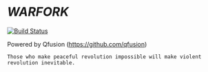 # ___WARFORK___ 

[![Build Status][travis-badge]][travis-url]

Powered by Qfusion (https://github.com/qfusion)

`Those who make peaceful revolution impossible will make violent revolution inevitable.`

[travis-badge]: https://travis-ci.org/TeamForbiddenLLC/warfork-qfusion.svg?branch=master
[travis-url]: https://travis-ci.org/TeamForbiddenLLC/warfork-qfusion